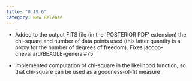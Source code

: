 ```yaml
---
title: "0.19.6"
category: New Release
---
```

  - Added to the output FITS file (in the 'POSTERIOR PDF' extension) the chi-square and number of data points used (this latter quantity is a proxy for the number of degrees of freedom). Fixes jacopo-chevallard/BEAGLE-general#75

  - Implemented computation of chi-square in the likelihood function, so that chi-square can be used as a goodness-of-fit measure



